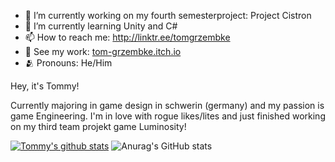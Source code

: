 
- 🔭 I’m currently working on my fourth semesterproject: Project Cistron
- 🌱 I’m currently learning Unity and C#
- 📫 How to reach me: http://linktr.ee/tomgrzembke
- 👾 See my work: [tom-grzembke.itch.io](https://tom-grzembke.itch.io)
- 🫂 Pronouns: He/Him

Hey, it's Tommy!

Currently majoring in game design in schwerin (germany) and my passion is game Engineering.
I'm in love with rogue likes/lites and just finished working on my third team projekt game Luminosity!

[![Tommy's github stats](https://github-readme-stats.vercel.app/api?username=tomgrzembke)](https://github.com/tomgrzembke/github-readme-stats)
![Anurag's GitHub stats](https://github-readme-stats.vercel.app/api?username=anuraghazra&theme=transparent&show_icons=true)
